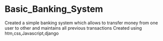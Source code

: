 # Basic_Banking_System

Created a simple banking system which allows to transfer money from one user to other and maintains all previous transactions
Created using htm,css,Javascript,django
